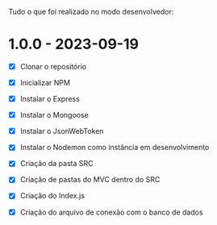 Tudo o que foi realizado no modo desenvolvedor:

# 1.0.0 - 2023-09-19
- [x] Clonar o repositório
- [x] Inicializar NPM
- [x] Instalar o Express
- [x] Instalar o Mongoose
- [x] Instalar o JsonWebToken
- [x] Instalar o Nodemon como instância em desenvolvimento
- [x] Criação da pasta SRC
- [x] Criação de pastas do MVC dentro do SRC
- [x] Criação do Index.js

- [x] Criação do arquivo de conexão com o banco de dados